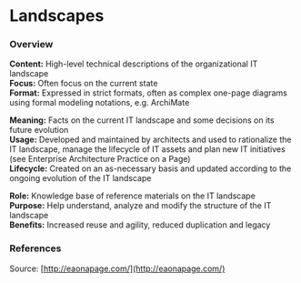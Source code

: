 # Landscapes

### Overview

 **Content:** High-level technical descriptions of the organizational IT landscape  
**Focus:** Often focus on the current state  
**Format:** Expressed in strict formats, often as complex one-page diagrams using formal modeling notations, e.g. ArchiMate

 **Meaning:** Facts on the current IT landscape and some decisions on its future evolution  
**Usage:** Developed and maintained by architects and used to rationalize the IT landscape, manage the lifecycle of IT assets and plan new IT initiatives \(see Enterprise Architecture Practice on a Page\)  
**Lifecycle:** Created on an as-necessary basis and updated according to the ongoing evolution of the IT landscape

 **Role:** Knowledge base of reference materials on the IT landscape  
**Purpose:** Help understand, analyze and modify the structure of the IT landscape  
**Benefits:** Increased reuse and agility, reduced duplication and legacy

### References

Source: [http://eaonapage.com/](http://eaonapage.com/)

